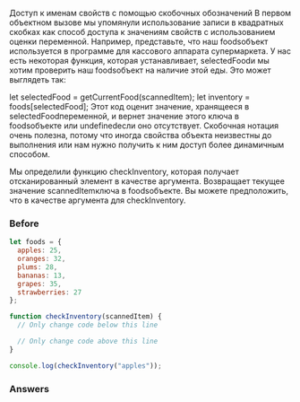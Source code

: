 Доступ к именам свойств с помощью скобочных обозначений
В первом объектном вызове мы упомянули использование записи в квадратных скобках как способ доступа к значениям свойств с использованием оценки переменной. Например, представьте, что наш foodsобъект используется в программе для кассового аппарата супермаркета. У нас есть некоторая функция, которая устанавливает, selectedFoodи мы хотим проверить наш foodsобъект на наличие этой еды. Это может выглядеть так:

let selectedFood = getCurrentFood(scannedItem);
let inventory = foods[selectedFood];
Этот код оценит значение, хранящееся в selectedFoodпеременной, и вернет значение этого ключа в foodsобъекте или undefinedесли оно отсутствует. Скобочная нотация очень полезна, потому что иногда свойства объекта неизвестны до выполнения или нам нужно получить к ним доступ более динамичным способом.

Мы определили функцию checkInventory, которая получает отсканированный элемент в качестве аргумента. Возвращает текущее значение scannedItemключа в foodsобъекте. Вы можете предположить, что в качестве аргумента для checkInventory.

### Before
```javascript
let foods = {
  apples: 25,
  oranges: 32,
  plums: 28,
  bananas: 13,
  grapes: 35,
  strawberries: 27
};

function checkInventory(scannedItem) {
  // Only change code below this line

  // Only change code above this line
}

console.log(checkInventory("apples"));
```
### Answers
```javascript

```
